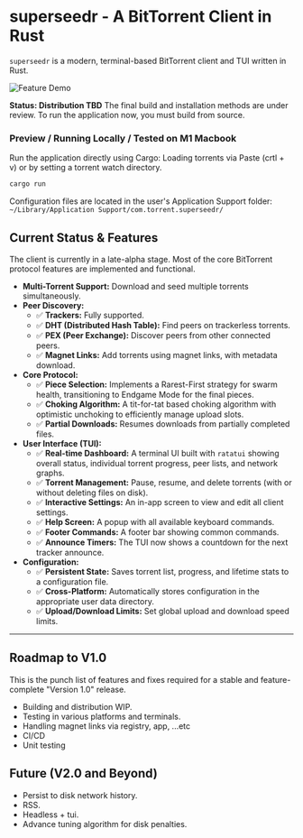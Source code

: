 # superseedr - A BitTorrent Client in Rust

`superseedr` is a modern, terminal-based BitTorrent client and TUI written in Rust.

![Feature Demo](https://github.com/Jagalite/superseedr-assets/blob/main/superseedr_landing.webp)

**Status: Distribution TBD**
The final build and installation methods are under review. To run the application now, you must build from source.

### Preview / Running Locally / Tested on M1 Macbook
Run the application directly using Cargo:
Loading torrents via Paste (crtl + v) or by setting a torrent watch directory.
```bash
cargo run
```
Configuration files are located in the user's Application Support folder:
`~/Library/Application Support/com.torrent.superseedr/`

## Current Status & Features
The client is currently in a late-alpha stage. Most of the core BitTorrent protocol features are implemented and functional.

-   **Multi-Torrent Support:** Download and seed multiple torrents simultaneously.
-   **Peer Discovery:**
    -   ✅ **Trackers:** Fully supported.
    -   ✅ **DHT (Distributed Hash Table):** Find peers on trackerless torrents.
    -   ✅ **PEX (Peer Exchange):** Discover peers from other connected peers.
    -   ✅ **Magnet Links:** Add torrents using magnet links, with metadata download.
-   **Core Protocol:**
    -   ✅ **Piece Selection:** Implements a Rarest-First strategy for swarm health, transitioning to Endgame Mode for the final pieces.
    -   ✅ **Choking Algorithm:** A tit-for-tat based choking algorithm with optimistic unchoking to efficiently manage upload slots.
    -   ✅ **Partial Downloads:** Resumes downloads from partially completed files.
-   **User Interface (TUI):**
    -   ✅ **Real-time Dashboard:** A terminal UI built with `ratatui` showing overall status, individual torrent progress, peer lists, and network graphs.
    -   ✅ **Torrent Management:** Pause, resume, and delete torrents (with or without deleting files on disk).
    -   ✅ **Interactive Settings:** An in-app screen to view and edit all client settings.
    -   ✅ **Help Screen:** A popup with all available keyboard commands.
    -   ✅ **Footer Commands:** A footer bar showing common commands.
    -   ✅ **Announce Timers:** The TUI now shows a countdown for the next tracker announce.
-   **Configuration:**
    -   ✅ **Persistent State:** Saves torrent list, progress, and lifetime stats to a configuration file.
    -   ✅ **Cross-Platform:** Automatically stores configuration in the appropriate user data directory. 
    -   ✅ **Upload/Download Limits:** Set global upload and download speed limits.

---

## Roadmap to V1.0
This is the punch list of features and fixes required for a stable and feature-complete "Version 1.0" release.
- Building and distribution WIP.
- Testing in various platforms and terminals.
- Handling magnet links via registry, app, ...etc
- CI/CD
- Unit testing

## Future (V2.0 and Beyond)
- Persist to disk network history.
- RSS.
- Headless + tui.
- Advance tuning algorithm for disk penalties.

